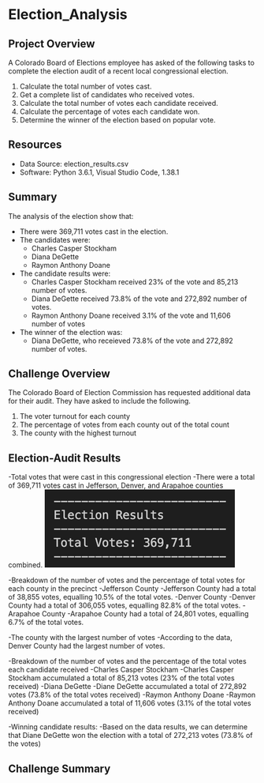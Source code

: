 # Election_Analysis

## Project Overview
A Colorado Board of Elections employee has asked of the following tasks to complete the election audit of a recent local congressional election.

1. Calculate the total number of votes cast.
2. Get a complete list of candidates who received votes.
3. Calculate the total number of votes each candidate received.
4. Calculate the percentage of votes each candidate won.
5. Determine the winner of the election based on popular vote.

## Resources
- Data Source: election_results.csv
- Software: Python 3.6.1, Visual Studio Code, 1.38.1

## Summary
The analysis of the election show that:
- There were 369,711 votes cast in the election.
- The candidates were:
    - Charles Casper Stockham
    - Diana DeGette
    - Raymon Anthony Doane
- The candidate results were:
    - Charles Casper Stockham received 23% of the vote and 85,213 number of votes.
    - Diana DeGette received 73.8% of the vote and 272,892 number of votes.
    - Raymon Anthony Doane received 3.1% of the vote and 11,606 number of votes
- The winner of the election was:
    - Diana DeGette, who receieved 73.8% of the vote and 272,892 number of votes.

## Challenge Overview
The Colorado Board of Election Commission has requested additional data for their audit. They have asked to include the following.

1. The voter turnout for each county
2. The percentage of votes from each county out of the total count
3. The county with the highest turnout

## Election-Audit Results
-Total votes that were cast in this congressional election
    -There were a total of 369,711 votes cast in Jefferson, Denver, and Arapahoe counties combined.
![](Election_Analysis%20Images/Total%20Votes%20Cast.png)

-Breakdown of the number of votes and the percentage of total votes for each county in the precinct
    -Jefferson County
        -Jefferson County had a total of 38,855 votes, equalling 10.5% of the total votes.
    -Denver County
        -Denver County had a total of 306,055 votes, equalling 82.8% of the total votes.
    -Arapahoe County
        -Arapahoe County had a total of 24,801 votes, equalling 6.7% of the total votes.

-The county with the largest number of votes
    -According to the data, Denver County had the largest number of votes.

-Breakdown of the number of votes and the percentage of the total votes each candidate received
    -Charles Casper Stockham
        -Charles Casper Stockham accumulated a total of 85,213 votes (23% of the total votes received)
    -Diana DeGette
        -Diane DeGette accumulated a total of 272,892 votes (73.8% of the total votes received)
    -Raymon Anthony Doane
        -Raymon Anthony Doane accumulated a total of 11,606 votes (3.1% of the total votes received)

-Winning candidate results:
    -Based on the data results, we can determine that Diane DeGette won the election with a total of 272,213 votes (73.8% of the votes)

## Challenge Summary


